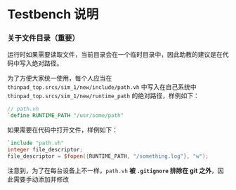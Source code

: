 # Testbench 说明

### 关于文件目录（重要）

运行时如果需要读取文件，当前目录会在一个临时目录中，因此助教的建议是在代码中写入绝对路径。

为了方便大家统一使用，每个人应当在 `thinpad_top.srcs/sim_1/new/include/path.vh` 中写入在自己系统中 `thinpad_top.srcs/sim_1/new/runtime_path` 的绝对路径，样例如下：

```verilog
// path.vh
`define RUNTIME_PATH "/usr/some/path"
```

如果需要在代码中打开文件，样例如下：

```verilog
`include "path.vh"
integer file_descriptor;
file_descriptor = $fopen({RUNTIME_PATH, "/something.log"}, "w");
```

注意到，为了在每台设备上不一样，`path.vh` **被 `.gitignore` 排除在 git 之外**，因此需要手动添加并修改